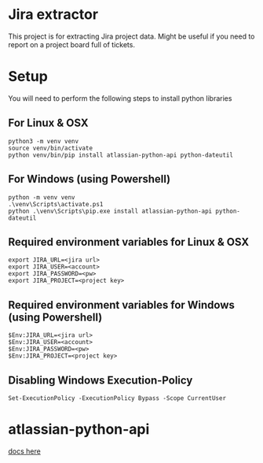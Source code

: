 # Jira extractor

This project is for extracting Jira project data. Might be useful if you need to report on a project board full of tickets.

# Setup
You will need to perform the following steps to install python libraries


## For Linux & OSX
```
python3 -m venv venv
source venv/bin/activate
python venv/bin/pip install atlassian-python-api python-dateutil
```

## For Windows  (using Powershell)
```
python -m venv venv
.\venv\Scripts\activate.ps1
python .\venv\Scripts\pip.exe install atlassian-python-api python-dateutil

```

## Required environment variables for Linux & OSX
```
export JIRA_URL=<jira url>
export JIRA_USER=<account>
export JIRA_PASSWORD=<pw>
export JIRA_PROJECT=<project key>
```

## Required environment variables for Windows (using Powershell)
```
$Env:JIRA_URL=<jira url>
$Env:JIRA_USER=<account>
$Env:JIRA_PASSWORD=<pw>
$Env:JIRA_PROJECT=<project key>
```

## Disabling Windows Execution-Policy
```
Set-ExecutionPolicy -ExecutionPolicy Bypass -Scope CurrentUser
```

# atlassian-python-api

[docs here](https://github.com/atlassian-api/atlassian-python-api)
